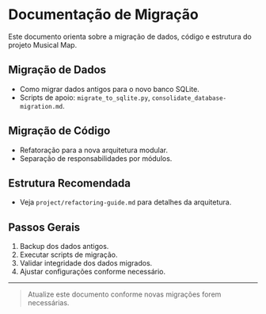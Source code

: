 # Documentação de Migração

Este documento orienta sobre a migração de dados, código e estrutura do projeto Musical Map.

## Migração de Dados

- Como migrar dados antigos para o novo banco SQLite.
- Scripts de apoio: `migrate_to_sqlite.py`, `consolidate_database-migration.md`.

## Migração de Código

- Refatoração para a nova arquitetura modular.
- Separação de responsabilidades por módulos.

## Estrutura Recomendada

- Veja `project/refactoring-guide.md` para detalhes da arquitetura.

## Passos Gerais

1. Backup dos dados antigos.
2. Executar scripts de migração.
3. Validar integridade dos dados migrados.
4. Ajustar configurações conforme necessário.

---

> Atualize este documento conforme novas migrações forem necessárias.
